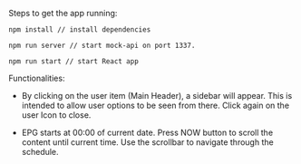 Steps to get the app running:

    npm install // install dependencies

    npm run server // start mock-api on port 1337.

    npm run start // start React app

Functionalities:
-   By clicking on the user item (Main Header), a sidebar will appear. 
    This is intended to allow user options to be seen from there. Click again on the user Icon to close.

-   EPG starts at 00:00 of current date. Press NOW button to scroll the content until current time.
    Use the scrollbar to navigate through the schedule.